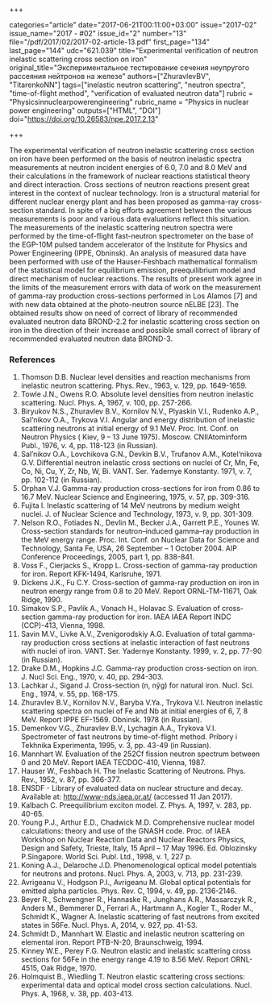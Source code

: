 +++

categories="article"
date="2017-06-21T00:11:00+03:00"
issue="2017-02"
issue_name="2017 - #02"
issue_id="2"
number="13"
file="/pdf/2017/02/2017-02-article-13.pdf"
first_page="134"
last_page="144"
udc="621.039"
title="Experimental verification of neutron inelastic scattering cross section on iron"
original_title="Экспериментальное тестирование сечения неупругого рассеяния нейтронов на железе"
authors=["ZhuravlevBV", "TitarenkoNN"]
tags=["inelastic neutron scattering", "neutron spectra", "time-of-flight method", "verification of evaluated neutron data"]
rubric = "Physicsinnuclearpowerengineering"
rubric_name = "Physics in nuclear power engineering"
outputs=["HTML", "DOI"]
doi="https://doi.org/10.26583/npe.2017.2.13"

+++

The experimental verification of neutron inelastic scattering cross section on iron have been performed on the basis of neutron inelastic spectra measurements at neutron incident energies of 6.0, 7.0 and 8.0 MeV and their calculations in the framework of nuclear reactions statistical theory and direct interaction. Cross sections of neutron reactions present great interest in the context of nuclear technology. Iron is a structural material for different nuclear energy plant and has been proposed as gamma-ray cross-section standard. In spite of a big efforts agreement between the various measurements is poor and various data evaluations reflect this situation. The measurements of the inelastic scattering neutron spectra were performed by the time-of-flight fast-neutron spectrometer on the base of the EGP-10M pulsed tandem accelerator of the Institute for Physics and Power Engineering (IPPE, Obninsk). An analysis of measured data have been performed with use of the Hauser-Feshbach mathematical formalism of the statistical model for equilibrium emission, preequilibrium model and direct mechanism of nuclear reactions. The results of present work agree in the limits of the measurement errors with data of work on the measurement of gamma-ray production cross-sections performed in Los Alamos [7] and with new data obtained at the photo-neutron source nELBE [23]. The obtained results show on need of correct of library of recommended evaluated neutron data BROND-2.2 for inelastic scattering cross section on iron in the direction of their increase and possible small correct of library of recommended evaluated neutron data BROND-3.

### References

1. Thomson D.B. Nuclear level densities and reaction mechanisms from inelastic neutron scattering. Phys. Rev., 1963, v. 129, pp. 1649-1659.
2. Towle J.N., Owens R.O. Absolute level densities from neutron inelastic scattering. Nucl. Phys. A, 1967, v. 100, pp. 257-266.
3. Biryukov N.S., Zhuravlev B.V., Kornilov N.V., Plyaskin V.I., Rudenko A.P., Sal‘nikov O.A., Trykova V.I. Angular and energy distribution of inelastic scattering neutrons at initial energy of 9.1 MeV. Proc. Int. Conf. on Neutron Physics ( Kiev, 9 – 13 June 1975). Moscow. CNIIAtominform Publ., 1976, v. 4, pp. 118-123 (in Russian).
4. Sal’nikov O.A., Lovchikova G.N., Devkin B.V., Trufanov A.M., Kotel‘nikova G.V. Differential neutron inelastic cross sections on nuclei of Cr, Mn, Fe, Co, Ni, Cu, Y, Zr, Nb, W, Bi. VANT. Ser. Yadernye Konstanty. 1971, v. 7, pp. 102-112 (in Russian).
5. Orphan V.J. Gamma-ray production cross-sections for iron from 0.86 to 16.7 MeV. Nuclear Science and Engineering, 1975, v. 57, pp. 309-316.
6. Fujita I. Inelastic scattering of 14 MeV neutrons by medium weight nuclei. J. of Nuclear Science and Technology, 1973, v. 9, pp. 301-309.
7. Nelson R.O., Fotiades N., Devlin M., Becker J.A., Garrett P.E., Younes W. Cross-section standards for neutron–induced gamma–ray production in the MeV energy range. Proc. Int. Conf. on Nuclear Data for Science and Technology, Santa Fe, USA, 26 September – 1 October 2004. AIP Conference Proceedings, 2005, part 1, pp. 838-841.
8. Voss F., Cierjacks S., Kropp L. Cross-section of gamma-ray production for iron. Report KFK-1494, Karlsruhe, 1971.
9. Dickens J.K., Fu C.Y. Cross-section of gamma-ray production on iron in neutron energy range from 0.8 to 20 MeV. Report ORNL-TM-11671, Oak Ridge, 1990.
10. Simakov S.P., Pavlik A., Vonach H., Holavac S. Evaluation of cross-section gamma-ray production for iron. IAEA IAEA Report INDC (CCP)-413, Vienna, 1998.
11. Savin M.V., Livke A.V., Zvenigorodskiy A.G. Evaluation of total gamma-ray production cross sections at inelastic interaction of fast neutrons with nuclei of iron. VANT. Ser. Yadernye Konstanty. 1999, v. 2, pp. 77-90 (in Russian).
12. Drake D.M., Hopkins J.C. Gamma-ray production cross-section on iron. J. Nucl Sci. Eng., 1970, v. 40, pp. 294-303.
13. Lachkar J., Sigand J. Cross-section (n, nўg) for natural iron. Nucl. Sci. Eng., 1974, v. 55, pp. 168-175.
14. Zhuravlev B.V., Kornilov N.V., Baryba V.Ya., Trykova V.I. Neutron inelastic scattering spectra on nuclei of Fe and Nb at initial energies of 6, 7, 8 MeV. Report IPPE EF-1569. Obninsk. 1978 (in Russian).
15. Demenkov V.G., Zhuravlev B.V., Lychagin A.A., Trykova V.I. Spectrometer of fast neutrons by time-of-flight method. Pribory i Tekhnika Experimenta, 1995, v. 3, pp. 43-49 (in Russian).
16. Mannhart W. Evaluation of the 252Cf fission neutron spectrum between 0 and 20 MeV. Report IAEA TECDOC-410, Vienna, 1987.
17. Hauser W., Feshbach H. The Inelastic Scattering of Neutrons. Phys. Rev., 1952, v. 87, pp. 366-377.
18. ENSDF - Library of evaluated data on nuclear structure and decay. Available at: http://www-nds.iaea.or.at/ (accessed 11 Jan 2017).
19. Kalbach C. Preequilibrium exciton model. Z. Phys. A, 1997, v. 283, pp. 40-65.
20. Young P.J., Arthur E.D., Chadwick M.D. Comprehensive nuclear model calculations: theory and use of the GNASH code. Proc. of IAEA Workshop on Nuclear Reaction Data and Nuclear Reactors Physics, Design and Safety, Trieste, Italy, 15 April – 17 May 1996. Ed. Oblozinsky P.Singapore. World Sci. Publ. Ltd., 1998, v. 1, 227 p.
21. Koning A.J., Delaroche J.D. Phenomenological optical model potentials for neutrons and protons. Nucl. Phys. A, 2003, v. 713, pp. 231-239.
22. Avrigeanu V., Hodgson P.I., Avrigeanu M. Global optical potentials for emitted alpha particles. Phys. Rev. C, 1994, v. 49, pp. 2136-2146.
23. Beyer R., Schwengner R., Hannaske R., Junghans A.R., Massarczyk R., Anders M., Bemmerer D., Ferrari A., Hartmann A., Kogler T., Roder M., Schmidt K., Wagner A. Inelastic scattering of fast neutrons from excited states in 56Fe. Nucl. Phys. A, 2014, v. 927, pp. 41-53.
24. Schmidt D., Mannhart W. Elastic and inelastic neutron scattering on elemental iron. Report PTB-N-20, Braunschweig, 1994.
25. Kinney W.E., Perey F.G. Neutron elastic and inelastic scattering cross sections for 56Fe in the energy range 4.19 to 8.56 MeV. Report ORNL-4515, Oak Ridge, 1970.
26. Holmquist B., Wiedling T. Neutron elastic scattering cross sections: experimental data and optical model cross section calculations. Nucl. Phys. A, 1968, v. 38, pp. 403-413.
